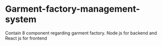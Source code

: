 # Garment-factory-management-system
Contain 8 component regarding garment factory. Node js for backend and React js for frontend
